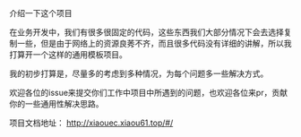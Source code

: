 介绍一下这个项目

在业务开发中，我们有很多很固定的代码，这些东西我们大部分情况下会去选择复制一些，但是由于网络上的资源良莠不齐，而且很多代码没有详细的讲解，所以我打算开一个这样的通用模板项目。

我的初步打算是，尽量多的考虑到多种情况，为每个问题多一些解决方式。

欢迎各位的issue来提交你们工作中项目中所遇到的问题，也欢迎各位来pr，贡献你的一些通用性解决思路。

项目文档地址：
http://xiaouec.xiaou61.top/#/